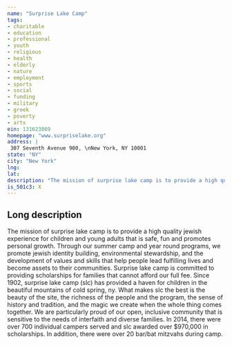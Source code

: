 ```yaml
---
name: "Surprise Lake Camp"
tags:
- charitable
- education
- professional
- youth
- religious
- health
- elderly
- nature
- employment
- sports
- social
- funding
- military
- greek
- poverty
- arts
ein: 131623869
homepage: "www.surpriselake.org"
address: |
 307 Seventh Avenue 900, \nNew York, NY 10001
state: "NY"
city: "New York"
lng: 
lat: 
description: "The mission of surprise lake camp is to provide a high quality jewish experience for children and young adults that is safe, fun and promotes personal growth. "
is_501c3: X
---
```


## Long description

The mission of surprise lake camp is to provide a high quality jewish experience for children and young adults that is safe, fun and promotes personal growth. Through our summer camp and year round programs, we promote jewish identity building, environmental stewardship, and the development of values and skills that help people lead fulfilling lives and become assets to their communities. Surprise lake camp is committed to providing scholarships for families that cannot afford our full fee. Since 1902, surprise lake camp (slc) has provided a haven for children in the beautiful mountains of cold spring, ny. What makes slc the best is the beauty of the site, the richness of the people and the program, the sense of history and tradition, and the magic we create when the whole thing comes together. We are particularly proud of our open, inclusive community that is sensitive to the needs of interfaith and diverse families. In 2014, there were over 700 individual campers served and slc awarded over $970,000 in scholarships. In addition, there were over 20 bar/bat mitzvahs during camp. 
